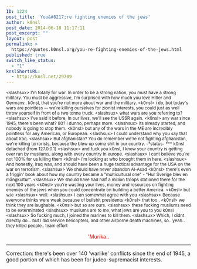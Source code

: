 ```yaml
---
ID: 1224
post_title: 'You&#8217;re fighting enemies of the jews'
author: k0nsl
post_date: 2014-06-18 11:17:11
post_excerpt: ""
layout: post
permalink: >
  https://quotes.k0nsl.org/you-re-fighting-enemies-of-the-jews.html
published: true
switch_like_status:
  - "1"
knslShortURL:
  - http://knsl.net/29709
---
```

<small>
&lt;slashsux&gt; I'm totally for war. In order to be a strong nation, you must have a strong military. You must be aggressive, I'm surprised with how much you love Hitler and Germany.. k0nsl, that you're not more about war and the military.
&lt;k0nsl&gt; i do, but today's wars are pointless -- we're killing ourselves for zionist interests, you could just as well throw yourself in front of a two tonne truck.
&lt;slashsux&gt; what wars are you referring to?
&lt;slashsux&gt; I've said it before, In our lives, we'll see the USSR again.
&lt;k0nsl&gt; any war since 1945, there's been what? 80? I dunno, perhaps more.
&lt;slashsux&gt; its already started, and nobody is going to stop them.
&lt;k0nsl&gt; but any of the wars in the ME are incredibly pointless for any American, or European.
&lt;slashsux&gt; I could understand why you say that about Iraq.
&lt;slashsux&gt; But afghanistan? You do remember we're not fighting afghanistan, we're killing terrorists, because the blew up some shit in our country.
-*status- *** k0nsl detached (from 127.0.0.1)
&lt;slashsux&gt; and fuck you k0nsl, I know your country is getting over ran by musliums, along with every country in europe.
&lt;slashsux&gt; I cant believe you're not 100% for us killing them
&lt;k0nsl&gt; i'm looking at who brought them in here.
&lt;slashsux&gt; And honestly, Iraq was, and should have been a huge tactical advantage for the USA on the war on terrorism.
&lt;slashsux&gt; We should have never abandon Al-Asad
&lt;k0nsl&gt; there's even a friggin' book about how my country became a "multicultural one" - "Hur Sverige blev en mångkultur".
&lt;slashsux&gt; We should have had half a million troops stationed there for the next 100 years
&lt;k0nsl&gt; you're wasting your lives, money and resources on fighting enemies of the jews when you could concentrate on building a better America.
&lt;k0nsl&gt; but w/e
&lt;slashsux&gt; well.
&lt;slashsux&gt; I can somewhat agree with you
&lt;slashsux&gt; Because everyone thinks were weak because of bullshit presidents
&lt;k0nsl&gt; that too..
&lt;k0nsl&gt; we think they are laughable.
&lt;k0nsl&gt; but so are ours.
&lt;slashsux&gt; these fucking musliums need to be exterminated
&lt;slashsux&gt; musliums are to me, what jews are you to you k0nsl
&lt;slashsux&gt; So fucking much, I joined the marines to kill them.
&lt;slashsux&gt; Which, I didnt directly do... but I did service helicopters, and other airborne death machines, so.. yeah.. they killed people.. team effort
</small>
<p style="text-align: center;"><span style="color: #ff0000;">'Murika..</span></p>


<hr />

Correction: there's been over 140 'warlike' conflicts since the end of 1945, a good portion of which has been for judeo-supremacist interests.